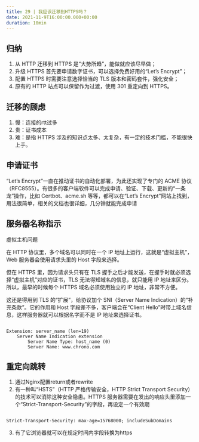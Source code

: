 ```yaml
---
title: 29 | 我应该迁移到HTTPS吗？
date: 2021-11-9T16:00:00.000+00:00
duration: 10min
---
```


## 归纳

1. 从 HTTP 迁移到 HTTPS 是“大势所趋”，能做就应该尽早做；
2. 升级 HTTPS 首先要申请数字证书，可以选择免费好用的“Let’s Encrypt”；
3. 配置 HTTPS 时需要注意选择恰当的 TLS 版本和密码套件，强化安全；
4. 原有的 HTTP 站点可以保留作为过渡，使用 301 重定向到 HTTPS。

## 迁移的顾虑

1. 慢：连接的rtt过多
2. 贵：证书成本
3. 难：是指 HTTPS 涉及的知识点太多、太复杂，有一定的技术门槛，不能很快上手。

## 申请证书

“Let’s Encrypt”一直在推动证书的自动化部署，为此还实现了专门的 ACME 协议（RFC8555）。有很多的客户端软件可以完成申请、验证、下载、更新的“一条龙”操作，比如 Certbot、acme.sh 等等，都可以在“Let’s Encrypt”网站上找到，用法很简单，相关的文档也很详细，几分钟就能完成申请

## 服务器名称指示

虚拟主机问题

在 HTTP 协议里，多个域名可以同时在一个 IP 地址上运行，这就是“虚拟主机”，Web 服务器会使用请求头里的 Host 字段来选择。

但在 HTTPS 里，因为请求头只有在 TLS 握手之后才能发送，在握手时就必须选择“虚拟主机”对应的证书，TLS 无法得知域名的信息，就只能用 IP 地址来区分。所以，最早的时候每个 HTTPS 域名必须使用独立的 IP 地址，非常不方便。

这还是得用到 TLS 的“扩展”，给协议加个 SNI（Server Name Indication）的“补充条款”。它的作用和 Host 字段差不多，客户端会在“Client Hello”时带上域名信息，这样服务器就可以根据名字而不是 IP 地址来选择证书。

```

Extension: server_name (len=19)
    Server Name Indication extension
        Server Name Type: host_name (0)
        Server Name: www.chrono.com

```

## 重定向跳转

1. 通过Nginx配置return或者rewrite
2. 有一种叫“HSTS”（HTTP 严格传输安全，HTTP Strict Transport Security）的技术可以消除这种安全隐患。HTTPS 服务器需要在发出的响应头里添加一个“Strict-Transport-Security”的字段，再设定一个有效期

```

Strict-Transport-Security: max-age=15768000; includeSubDomains

```

3. 有了它浏览器就可以在规定时间内字段转换为https